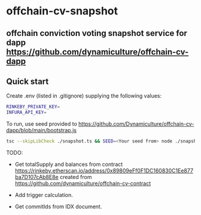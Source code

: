 # offchain-cv-snapshot
## offchain conviction voting snapshot service for dapp https://github.com/dynamiculture/offchain-cv-dapp
## Quick start
Create .env (listed in .gitignore) supplying the following values:
```sh
RINKEBY_PRIVATE_KEY=
INFURA_API_KEY=
```
To run, use seed provided to https://github.com/Dynamiculture/offchain-cv-dapp/blob/main/bootstrap.js
```sh
tsc --skipLibCheck ./snapshot.ts && SEED=<Your seed from> node ./snapshot.js
```
TODO:

- Get totalSupply and balances from contract https://rinkeby.etherscan.io/address/0x89809eFf0F1DC160830C1Ee877ba7D107cAb8E8e 
created from 
https://github.com/dynamiculture/offchain-cv-contract

- Add trigger calculation.
- Get commitIds from IDX document.